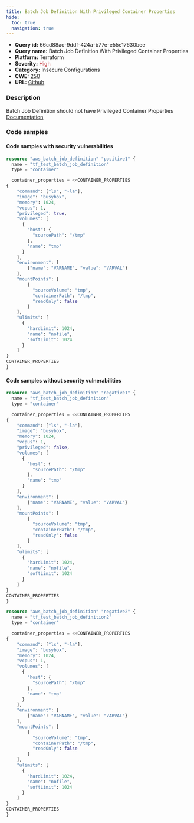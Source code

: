 ```yaml
---
title: Batch Job Definition With Privileged Container Properties
hide:
  toc: true
  navigation: true
---
```


<style>
  .highlight .hll {
    background-color: #ff171742;
  }
  .md-content {
    max-width: 1100px;
    margin: 0 auto;
  }
</style>

-   **Query id:** 66cd88ac-9ddf-424a-b77e-e55e17630bee
-   **Query name:** Batch Job Definition With Privileged Container Properties
-   **Platform:** Terraform
-   **Severity:** <span style="color:#bb2124">High</span>
-   **Category:** Insecure Configurations
-   **CWE:** <a href="https://cwe.mitre.org/data/definitions/250.html" onclick="newWindowOpenerSafe(event, 'https://cwe.mitre.org/data/definitions/250.html')">250</a>
-   **URL:** [Github](https://github.com/Checkmarx/kics/tree/master/assets/queries/terraform/aws/batch_job_definition_with_privileged_container_properties)

### Description
Batch Job Definition should not have Privileged Container Properties<br>
[Documentation](https://registry.terraform.io/providers/hashicorp/aws/latest/docs/resources/batch_job_definition)

### Code samples
#### Code samples with security vulnerabilities
```tf title="Positive test num. 1 - tf file" hl_lines="11"
resource "aws_batch_job_definition" "positive1" {
  name = "tf_test_batch_job_definition"
  type = "container"

  container_properties = <<CONTAINER_PROPERTIES
{
    "command": ["ls", "-la"],
    "image": "busybox",
    "memory": 1024,
    "vcpus": 1,
    "privileged": true,
    "volumes": [
      {
        "host": {
          "sourcePath": "/tmp"
        },
        "name": "tmp"
      }
    ],
    "environment": [
        {"name": "VARNAME", "value": "VARVAL"}
    ],
    "mountPoints": [
        {
          "sourceVolume": "tmp",
          "containerPath": "/tmp",
          "readOnly": false
        }
    ],
    "ulimits": [
      {
        "hardLimit": 1024,
        "name": "nofile",
        "softLimit": 1024
      }
    ]
}
CONTAINER_PROPERTIES
}

```


#### Code samples without security vulnerabilities
```tf title="Negative test num. 1 - tf file"
resource "aws_batch_job_definition" "negative1" {
  name = "tf_test_batch_job_definition"
  type = "container"

  container_properties = <<CONTAINER_PROPERTIES
{
    "command": ["ls", "-la"],
    "image": "busybox",
    "memory": 1024,
    "vcpus": 1,
    "privileged": false,
    "volumes": [
      {
        "host": {
          "sourcePath": "/tmp"
        },
        "name": "tmp"
      }
    ],
    "environment": [
        {"name": "VARNAME", "value": "VARVAL"}
    ],
    "mountPoints": [
        {
          "sourceVolume": "tmp",
          "containerPath": "/tmp",
          "readOnly": false
        }
    ],
    "ulimits": [
      {
        "hardLimit": 1024,
        "name": "nofile",
        "softLimit": 1024
      }
    ]
}
CONTAINER_PROPERTIES
}

resource "aws_batch_job_definition" "negative2" {
  name = "tf_test_batch_job_definition2"
  type = "container"

  container_properties = <<CONTAINER_PROPERTIES
{
    "command": ["ls", "-la"],
    "image": "busybox",
    "memory": 1024,
    "vcpus": 1,
    "volumes": [
      {
        "host": {
          "sourcePath": "/tmp"
        },
        "name": "tmp"
      }
    ],
    "environment": [
        {"name": "VARNAME", "value": "VARVAL"}
    ],
    "mountPoints": [
        {
          "sourceVolume": "tmp",
          "containerPath": "/tmp",
          "readOnly": false
        }
    ],
    "ulimits": [
      {
        "hardLimit": 1024,
        "name": "nofile",
        "softLimit": 1024
      }
    ]
}
CONTAINER_PROPERTIES
}

```
